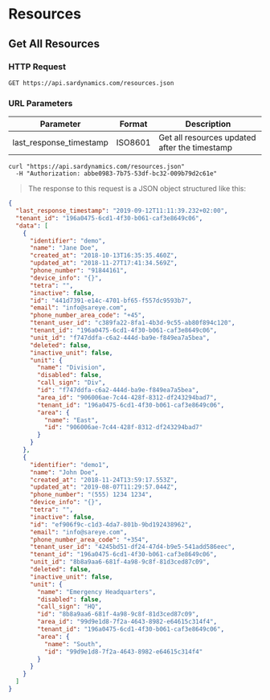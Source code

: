 # Resources

## Get All Resources

### HTTP Request

`GET https://api.sardynamics.com/resources.json`

### URL Parameters

| Parameter               | Format  | Description                                   |
| ----------------------- | ------- | --------------------------------------------- |
| last_response_timestamp | ISO8601 | Get all resources updated after the timestamp |

```shell
curl "https://api.sardynamics.com/resources.json"
  -H "Authorization: abbe0983-7b75-53df-bc32-009b79d2c61e"
```

> The response to this request is a JSON object structured like this:

```json
{
  "last_response_timestamp": "2019-09-12T11:11:39.232+02:00",
  "tenant_id": "196a0475-6cd1-4f30-b061-caf3e8649c06",
  "data": [
    {
      "identifier": "demo",
      "name": "Jane Doe",
      "created_at": "2018-10-13T16:35:35.460Z",
      "updated_at": "2018-11-27T17:41:34.569Z",
      "phone_number": "91844161",
      "device_info": "{}",
      "tetra": "",
      "inactive": false,
      "id": "441d7391-e14c-4701-bf65-f557dc9593b7",
      "email": "info@sareye.com",
      "phone_number_area_code": "+45",
      "tenant_user_id": "c389fa22-8fa1-4b3d-9c55-ab80f894c120",
      "tenant_id": "196a0475-6cd1-4f30-b061-caf3e8649c06",
      "unit_id": "f747ddfa-c6a2-444d-ba9e-f849ea7a5bea",
      "deleted": false,
      "inactive_unit": false,
      "unit": {
        "name": "Division",
        "disabled": false,
        "call_sign": "Div",
        "id": "f747ddfa-c6a2-444d-ba9e-f849ea7a5bea",
        "area_id": "906006ae-7c44-428f-8312-df243294bad7",
        "tenant_id": "196a0475-6cd1-4f30-b061-caf3e8649c06",
        "area": {
          "name": "East",
          "id": "906006ae-7c44-428f-8312-df243294bad7"
        }
      }
    },
    {
      "identifier": "demo1",
      "name": "John Doe",
      "created_at": "2018-11-24T13:59:17.553Z",
      "updated_at": "2019-08-07T11:29:57.044Z",
      "phone_number": "(555) 1234 1234",
      "device_info": "{}",
      "tetra": "",
      "inactive": false,
      "id": "ef906f9c-c1d3-4da7-801b-9bd192438962",
      "email": "info@sareye.com",
      "phone_number_area_code": "+354",
      "tenant_user_id": "4245bd51-df24-47d4-b9e5-541add586eec",
      "tenant_id": "196a0475-6cd1-4f30-b061-caf3e8649c06",
      "unit_id": "8b8a9aa6-681f-4a98-9c8f-81d3ced87c09",
      "deleted": false,
      "inactive_unit": false,
      "unit": {
        "name": "Emergency Headquarters",
        "disabled": false,
        "call_sign": "HQ",
        "id": "8b8a9aa6-681f-4a98-9c8f-81d3ced87c09",
        "area_id": "99d9e1d8-7f2a-4643-8982-e64615c314f4",
        "tenant_id": "196a0475-6cd1-4f30-b061-caf3e8649c06",
        "area": {
          "name": "South",
          "id": "99d9e1d8-7f2a-4643-8982-e64615c314f4"
        }
      }
    }
  ]
}
```
